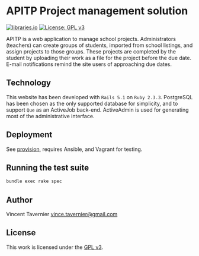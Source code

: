 # APITP Project management solution

[![libraries.io](https://img.shields.io/librariesio/github/vtavernier/apitp.svg)](https://libraries.io/github/vtavernier/apitp) [![License: GPL v3](https://img.shields.io/badge/License-GPL%20v3-blue.svg)](https://www.gnu.org/licenses/gpl-3.0)

APITP is a web application to manage school projects. Administrators (teachers)
can create groups of students, imported from school listings, and assign
projects to those groups. These projects are completed by the student by
uploading their work as a file for the project before the due date. E-mail
notifications remind the site users of approaching due dates.

## Technology

This website has been developed with `Rails 5.1` on `Ruby 2.3.3`. PostgreSQL has
been chosen as the only supported database for simplicity, and to support
`Que` as an ActiveJob back-end. ActiveAdmin is used for generating most of the
administrative interface.

## Deployment

See [provision](provision/), requires Ansible, and Vagrant for testing.

## Running the test suite

```bash
bundle exec rake spec
```

## Author

Vincent Tavernier <vince.tavernier@gmail.com>

## License

This work is licensed under the [GPL v3](LICENSE).
